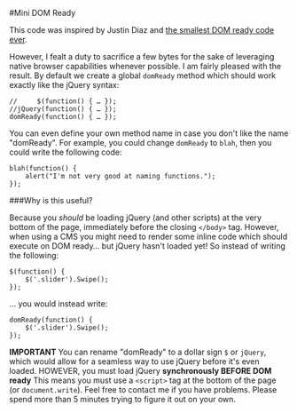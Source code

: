 #Mini DOM Ready

This code was inspired by Justin Diaz and [the smallest DOM ready code ever](http://www.dustindiaz.com/smallest-domready-ever).

However, I fealt a duty to sacrifice a few bytes for the sake of leveraging native browser capabilities whenever possible.  I am fairly pleased with the result.  By default we create a global `domReady` method which should work exactly like the jQuery syntax:

```
//     $(function() { … });
//jQuery(function() { … });
domReady(function() { … });
```

You can even define your own method name in case you don't like the name "domReady". For example, you could change `domReady` to `blah`, then you could write the following code:

```
blah(function() { 
	alert("I'm not very good at naming functions.");
});
```

###Why is this useful?

Because you *should* be loading jQuery (and other scripts) at the very bottom of the page, immediately before the closing `</body>` tag.  However, when using a CMS you might need to render some inline code which should execute on DOM ready… but jQuery hasn't loaded yet!  So instead of writing the following:

```
$(function() {
	$('.slider').Swipe();
});
```

… you would instead write:

```
domReady(function() {
	$('.slider').Swipe();
});
```

**IMPORTANT** You can rename "domReady" to a dollar sign `$` or `jQuery`, which would allow for a seamless way to use jQuery before it's even loaded.  HOWEVER, you must load jQuery **synchronously BEFORE DOM ready** This means you must use a `<script>` tag at the bottom of the page (or `document.write`).  Feel free to contact me if you have problems.  Please spend more than 5 minutes trying to figure it out on your own.
 